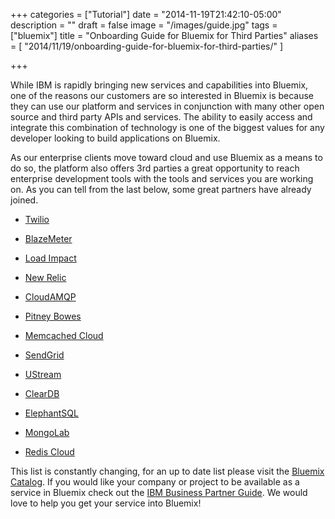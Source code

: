 +++
categories = ["Tutorial"]
date = "2014-11-19T21:42:10-05:00"
description = ""
draft = false
image = "/images/guide.jpg"
tags = ["bluemix"]
title = "Onboarding Guide for Bluemix for Third Parties"
aliases = [
    "2014/11/19/onboarding-guide-for-bluemix-for-third-parties/"
]

+++

While IBM is rapidly bringing new services and capabilities into Bluemix, one of the reasons our customers are so interested in Bluemix is because they can use our platform and services in conjunction with many other open source and third party APIs and services. The ability to easily access and integrate this combination of technology is one of the biggest values for any developer looking to build applications on Bluemix.

As our enterprise clients move toward cloud and use Bluemix as a means to do so, the platform also offers 3rd parties a great opportunity to reach enterprise development tools with the tools and services you are working on. As you can tell from the last below, some great partners have already joined.


  * [Twilio](https://ace.ng.bluemix.net/?cm_mmc=developerWorks-_-dWdevcenter-_-bluemix-_-lp#/store/cloudOEPaneId=store&serviceOfferingGuid=bc6f7b08-5589-4f43-86da-90b710bd81af&fromCatalog=true)


  * [BlazeMeter](https://ace.ng.bluemix.net/?cm_mmc=developerWorks-_-dWdevcenter-_-bluemix-_-lp#/store/cloudOEPaneId=store&serviceOfferingGuid=bed0b74d-6d3e-47b4-ade5-b1407a5b1795&fromCatalog=true)


  * [Load Impact](https://ace.ng.bluemix.net/?cm_mmc=developerWorks-_-dWdevcenter-_-bluemix-_-lp#/store/cloudOEPaneId=store&serviceOfferingGuid=dce48839-4924-48bc-b473-2c7905466dc4&fromCatalog=true)


  * [New Relic](https://ace.ng.bluemix.net/?cm_mmc=developerWorks-_-dWdevcenter-_-bluemix-_-lp#/store/cloudOEPaneId=store&serviceOfferingGuid=aefbfa7f-93e0-46ad-ac29-ed23981b8c8d&fromCatalog=true)


  * [CloudAMQP](https://ace.ng.bluemix.net/?cm_mmc=developerWorks-_-dWdevcenter-_-bluemix-_-lp#/store/cloudOEPaneId=store&serviceOfferingGuid=7732ee9c-0570-43cc-a61f-75d303b57c05&fromCatalog=true)


  * [Pitney Bowes](https://ace.ng.bluemix.net/?cm_mmc=developerWorks-_-dWdevcenter-_-bluemix-_-lp#/store/cloudOEPaneId=store&serviceOfferingGuid=44698cab-8ca0-414b-9b6d-a0f4ac1277da&fromCatalog=true)


  * [Memcached Cloud](https://ace.ng.bluemix.net/?cm_mmc=developerWorks-_-dWdevcenter-_-bluemix-_-lp#/store/cloudOEPaneId=store&serviceOfferingGuid=9f901350-8603-4d51-9830-a768f757e10b&fromCatalog=true)


  * [SendGrid](https://ace.ng.bluemix.net/?cm_mmc=developerWorks-_-dWdevcenter-_-bluemix-_-lp#/store/cloudOEPaneId=store&serviceOfferingGuid=d12e1a82-ecc0-4bd4-95e9-93b29b1d968d&fromCatalog=true)


  * [UStream](https://ace.ng.bluemix.net/?cm_mmc=developerWorks-_-dWdevcenter-_-bluemix-_-lp#/store/cloudOEPaneId=store&serviceOfferingGuid=05447c76-4e42-4fcb-b1ed-0ddb29eacd04&fromCatalog=true)


  * [ClearDB](https://ace.ng.bluemix.net/?cm_mmc=developerWorks-_-dWdevcenter-_-bluemix-_-lp#/store/serviceOfferingGuid=d14f3880-6a1d-4c41-806d-6f7c0769e0e8&fromCatalog=true)


  * [ElephantSQL](https://ace.ng.bluemix.net/?cm_mmc=developerWorks-_-dWdevcenter-_-bluemix-_-lp#/store/serviceOfferingGuid=604e3b5d-f1d1-42a8-978c-d4c5b49c85cd&fromCatalog=true)


  * [MongoLab](https://ace.ng.bluemix.net/?cm_mmc=developerWorks-_-dWdevcenter-_-bluemix-_-lp#/store/serviceOfferingGuid=fb1a88ad-8006-447c-b0d8-678922fa58d6&fromCatalog=true)


  * [Redis Cloud](https://ace.ng.bluemix.net/?cm_mmc=developerWorks-_-dWdevcenter-_-bluemix-_-lp#/store/serviceOfferingGuid=289dab26-3200-4140-b405-725ba4ed2e5f&fromCatalog=true)


This list is constantly changing, for an up to date list please visit the [Bluemix Catalog](https://ace.ng.bluemix.net/?cm_mmc=developerWorks-_-dWdevcenter-_-bluemix-_-lp#/store/cloudOEPaneId=store). If you would like your company or project to be available as a service in Bluemix check out the [IBM Business Partner Guide](https://developer.ibm.com/marketplace/docs/vendor-guide/). We would love to help you get your service into Bluemix!

